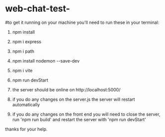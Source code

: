 # web-chat-test-


#to get it running on your machine you'll need to run these in your terminal:

1. npm install
2. npm i express
3. npm i path
4. npm install nodemon --save-dev
5. npm i vite
6. npm run devStart
7. the server should be online on http://localhost:5000/

8. if you do any changes on the server.js the server will restart automatically
9. if you do any changes on the front end you will need to close the server, run 'npm run build' and restart the server with 'npm run devStart'

thanks for your help.
